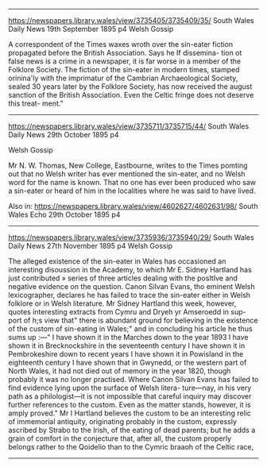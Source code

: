 

---


https://newspapers.library.wales/view/3735405/3735409/35/
South Wales Daily News
19th September 1895 p4
Welsh Gossip

A correspondent of the Times waxes wroth over the sin-eater fiction propagated before the British Association. Says he If dissemina- tion ot false news is a crime in a newspaper, it is far worse in a member of the Folklore Society. The fiction of the sin-eater in modern times, stamped orinina'ly with the imprimatur of the Cambrian Archaeological Society, sealed 30 years later by the Folklore Society, has now received the august sanction of the British Association. Even the Celtic fringe does not deserve this treat- ment."


---

https://newspapers.library.wales/view/3735711/3735715/44/
South Wales Daily News
29th October 1895 p4

Welsh Gossip

Mr N. W. Thomas, New College, Eastbourne, writes to the Times pomting out that no Welsh writer has ever mentioned the sin-eater, and no Welsh word for the name is known. That no one has ever been produced who saw a sin-eater or heard of him in the localities where he was said to have lived. 

Also in:
https://newspapers.library.wales/view/4602627/4602631/98/
South Wales Echo
29th October 1895 p4

---


https://newspapers.library.wales/view/3735936/3735940/29/
South Wales Daily News
27th November 1895 p4
Welsh Gossip

The alleged existence of the sin-eater in Wales has occasioned an interesting disoussion in the Academy, to which Mr E. Sidney Hartland has just contributed » series of three articles dealing with the posItIve and negative evidence on the question. Canon Silvan Evans, tho eminent Welsh lexicographer, declares he has failed to trace the sin-eater either in Welsh folklore or in Welsh literature. Mr Sidney Hartland this week, however, quotes interesting extracts from Cymru and Dryeh yr Amseroedd in sup- port of h;s view that" there is abundant ground for believing in the existence of the custom of sin-eating in Wales;" and in concluding his article he thus sums up :—" I have shown it in the Marches down to the year 1893 I have shown it in Brecknockshire in the seventeenth century I have shown it in Pembrokeshire down to recent years I have shown it in Powisland in the eighteenth century I have shown that in Gwynedd, or the western part of North Wales, it had not died out of memory in the year 1820, though probably it was no longer practised. Where Canon Silvan Evans has failed to find evidence lying upon the surface of Welsh litera- ture—nay, in his very path as a philologist—it is not impossible that careful inquiry may discover further references to the custom. Even as the matter stands, however, it is amply proved." Mr I Hartland believes the custom to be an interesting relic of immemorial antiquity, originating probably in the custom, expressly ascribed by Strabo to the Irish, of the eating of dead parents; but he adds a grain of comfort in the conjecture that, after all, the custom properly belongs rather to the Qoidelio than to the Cymric braaoh of the Celtic race,



---


